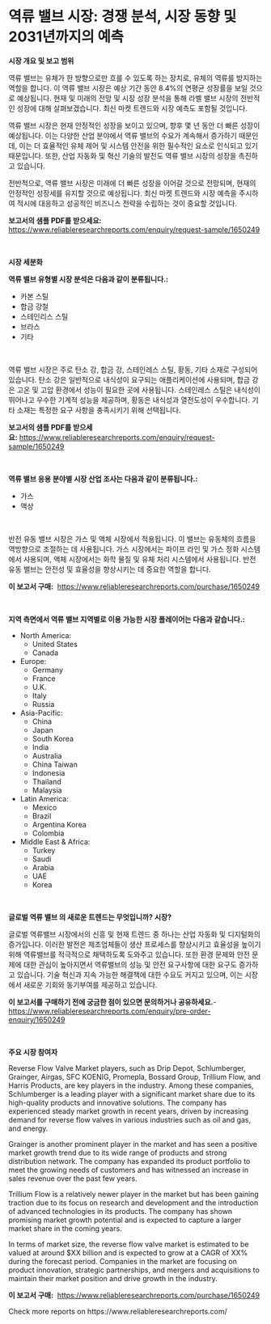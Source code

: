 <p><h1>역류 밸브 시장: 경쟁 분석, 시장 동향 및 2031년까지의 예측</h1></p><p><strong>시장 개요 및 보고 범위</strong></p>
<p><p>역류 밸브는 유체가 한 방향으로만 흐를 수 있도록 하는 장치로, 유체의 역류를 방지하는 역할을 합니다. 이 역류 밸브 시장은 예상 기간 동안 8.4%의 연평균 성장률을 보일 것으로 예상됩니다. 현재 및 미래의 전망 및 시장 성장 분석을 통해 라벨 밸브 시장의 전반적인 성장에 대해 살펴보겠습니다. 최신 마켓 트렌드와 시장 예측도 포함될 것입니다.</p><p>역류 밸브 시장은 현재 안정적인 성장을 보이고 있으며, 향후 몇 년 동안 더 빠른 성장이 예상됩니다. 이는 다양한 산업 분야에서 역류 밸브의 수요가 계속해서 증가하기 때문인데, 이는 더 효율적인 유체 제어 및 시스템 안전을 위한 필수적인 요소로 인식되고 있기 때문입니다. 또한, 산업 자동화 및 혁신 기술의 발전도 역류 밸브 시장의 성장을 촉진하고 있습니다.</p><p>전반적으로, 역류 밸브 시장은 미래에 더 빠른 성장을 이어갈 것으로 전망되며, 현재의 안정적인 성장세를 유지할 것으로 예상됩니다. 최신 마켓 트렌드와 시장 예측을 주시하여 적시에 대응하고 성공적인 비즈니스 전략을 수립하는 것이 중요할 것입니다.</p></p>
<p><strong>보고서의 샘플 PDF를 받으세요:</strong> <a href="https://www.reliableresearchreports.com/enquiry/request-sample/1650249">https://www.reliableresearchreports.com/enquiry/request-sample/1650249</a></p>
<p>&nbsp;</p>
<p><strong>시장 세분화</strong></p>
<p><strong>역류 밸브 유형별 시장 분석은 다음과 같이 분류됩니다.:</strong></p>
<p><ul><li>카본 스틸</li><li>합금 강철</li><li>스테인리스 스틸</li><li>브라스</li><li>기타</li></ul></p>
<p>&nbsp;</p>
<p><p>역류 밸브 시장은 주로 탄소 강, 합금 강, 스테인레스 스틸, 황동, 기타 소재로 구성되어 있습니다. 탄소 강은 일반적으로 내식성이 요구되는 애플리케이션에 사용되며, 합금 강은 고온 및 고압 환경에서 성능이 필요한 곳에 사용됩니다. 스테인레스 스틸은 내식성이 뛰어나고 우수한 기계적 성능을 제공하며, 황동은 내식성과 열전도성이 우수합니다. 기타 소재는 특정한 요구 사항을 충족시키기 위해 선택됩니다.</p></p>
<p><strong>보고서의 샘플 PDF를 받으세요:</strong>&nbsp;<a href="https://www.reliableresearchreports.com/enquiry/request-sample/1650249">https://www.reliableresearchreports.com/enquiry/request-sample/1650249</a></p>
<p>&nbsp;</p>
<p><strong> 역류 밸브 응용 분야별 시장 산업 조사는 다음과 같이 분류됩니다.:</strong></p>
<p><ul><li>가스</li><li>액상</li></ul></p>
<p>&nbsp;</p>
<p><p>반전 유동 밸브 시장은 가스 및 액체 시장에서 적용됩니다. 이 밸브는 유동체의 흐름을 역방향으로 조절하는 데 사용됩니다. 가스 시장에서는 파이프 라인 및 가스 정화 시스템에서 사용되며, 액체 시장에서는 화학 물질 및 유체 처리 시스템에서 사용됩니다. 반전 유동 밸브는 안전성 및 효율성을 향상시키는 데 중요한 역할을 합니다.</p></p>
<p><strong>이 보고서 구매:</strong>&nbsp; <a href="https://www.reliableresearchreports.com/purchase/1650249">https://www.reliableresearchreports.com/purchase/1650249</a></p>
<p>&nbsp;</p>
<p><strong>지역 측면에서 역류 밸브 지역별로 이용 가능한 시장 플레이어는 다음과 같습니다.:</strong></p>
<p><ul>
    <li>
        North America:
        <ul>
            <li>United States</li>
            <li>Canada</li>
        </ul>
    </li>
    <li>
        Europe:
        <ul>
            <li>Germany</li>
            <li>France</li>
            <li>U.K.</li>
            <li>Italy</li>
            <li>Russia</li>
        </ul>
    </li>
    <li>
        Asia-Pacific:
        <ul>
            <li>China</li>
            <li>Japan</li>
            <li>South Korea</li>
            <li>India</li>
            <li>Australia</li>
            <li>China Taiwan</li>
            <li>Indonesia</li>
            <li>Thailand</li>
            <li>Malaysia</li>
        </ul>
    </li>
    <li>
        Latin America:
        <ul>
            <li>Mexico</li>
            <li>Brazil</li>
            <li>Argentina Korea</li>
            <li>Colombia</li>
        </ul>
    </li>
    <li>
        Middle East & Africa:
        <ul>
            <li>Turkey</li>
            <li>Saudi</li>
            <li>Arabia</li>
            <li>UAE</li>
            <li>Korea</li>
        </ul>
    </li>
    </ul></p>
<p>&nbsp;</p>
<p><strong>글로벌 역류 밸브 의 새로운 트렌드는 무엇입니까? 시장?</strong></p>
<p><p>글로벌 역류밸브 시장에서의 신흥 및 현재 트렌드 중 하나는 산업 자동화 및 디지털화의 증가입니다. 이러한 발전은 제조업체들이 생산 프로세스를 향상시키고 효율성을 높이기 위해 역류밸브를 적극적으로 채택하도록 도와주고 있습니다. 또한 환경 문제와 안전 문제에 대한 관심이 높아지면서 역류밸브의 성능 및 안전 요구사항에 대한 요구도 증가하고 있습니다. 기술 혁신과 지속 가능한 해결책에 대한 수요도 커지고 있으며, 이는 시장에서 새로운 기회와 동기부여를 제공하고 있습니다.</p></p>
<p><strong>이 보고서를 구매하기 전에 궁금한 점이 있으면 문의하거나 공유하세요.</strong>- <a href="https://www.reliableresearchreports.com/enquiry/pre-order-enquiry/1650249">https://www.reliableresearchreports.com/enquiry/pre-order-enquiry/1650249</a></p>
<p>&nbsp;</p>
<p><strong>주요 시장 참여자</strong></p>
<p><p>Reverse Flow Valve Market players, such as Drip Depot, Schlumberger, Grainger, Airgas, SFC KOENIG, Promepla, Bossard Group, Trillium Flow, and Harris Products, are key players in the industry. Among these companies, Schlumberger is a leading player with a significant market share due to its high-quality products and innovative solutions. The company has experienced steady market growth in recent years, driven by increasing demand for reverse flow valves in various industries such as oil and gas, and energy.</p><p>Grainger is another prominent player in the market and has seen a positive market growth trend due to its wide range of products and strong distribution network. The company has expanded its product portfolio to meet the growing needs of customers and has witnessed an increase in sales revenue over the past few years.</p><p>Trillium Flow is a relatively newer player in the market but has been gaining traction due to its focus on research and development and the introduction of advanced technologies in its products. The company has shown promising market growth potential and is expected to capture a larger market share in the coming years.</p><p>In terms of market size, the reverse flow valve market is estimated to be valued at around $XX billion and is expected to grow at a CAGR of XX% during the forecast period. Companies in the market are focusing on product innovation, strategic partnerships, and mergers and acquisitions to maintain their market position and drive growth in the industry.</p></p>
<p><strong>이 보고서 구매:</strong>&nbsp;&nbsp;<a href="https://www.reliableresearchreports.com/purchase/1650249">https://www.reliableresearchreports.com/purchase/1650249</a></p>
<p>Check more reports on https://www.reliableresearchreports.com/</p>
